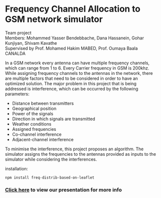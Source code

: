 # Frequency Channel Allocation to GSM network simulator

Team project  
Members: Mohammed Yasser Bendebbache, 
		          Dana Hassanein, 
		          Gohar Kunjiyan, 
		          Shivam Kavathe  
Supervised by Prof. Mohamed Hakim MABED, 
	         Prof. Oumaya Baala CANALDA 
           
In a GSM network every antenna can have multiple frequency channels, which can range from 1 to 6. Every Carrier frequency in GSM is 200khz. While assigning frequency channels to the antennas in the network, there are multiple factors that need to be considered in order to have an optimized solution. The major problem in this project that is being addressed is interference, which can be occurred by the following parameters:

- Distance between transmitters
- Geographical position
- Power of the signals
- Direction in which signals are transmitted
- Weather conditions
- Assigned frequencies
- Co-channel interference 
- Adjacent-channel interference  
  
To minimise the interference, this project proposes an algorithm.
The simulator assigns the frequencies to the antennas provided as inputs to the simulator while considering the interferences.

installation: 

	npm install freq-distrib-based-on-leaflet

### [Click here](https://docs.google.com/presentation/d/1qrvSFSNqZoSWye2nKAoFanSKfqCxTaL18b5eojbGREo/edit#slide=id.g35f391192_00) to view our presentation for more info
